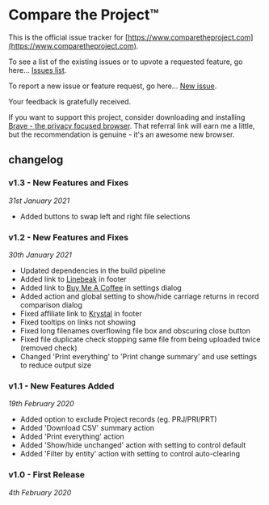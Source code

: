 # Compare the Project™
This is the official issue tracker for [https://www.comparetheproject.com](https://www.comparetheproject.com).

To see a list of the existing issues or to upvote a requested feature, go here... [Issues list](https://github.com/riklewis/comparetheproject/issues).

To report a new issue or feature request, go here... [New issue](https://github.com/riklewis/comparetheproject/issues/new).

Your feedback is gratefully received.

If you want to support this project, consider downloading and installing [Brave - the privacy focused browser](https://brave.com/com089). That referral link will earn me a little, but the recommendation is genuine - it's an awesome new browser.

## changelog

### v1.3 - New Features and Fixes
_31st January 2021_
* Added buttons to swap left and right file selections

### v1.2 - New Features and Fixes
_30th January 2021_
* Updated dependencies in the build pipeline
* Added link to [Linebeak](https://linebeak.com) in footer
* Added link to [Buy Me A Coffee](https://www.buymeacoffee.com/riklewis) in settings dialog
* Added action and global setting to show/hide carriage returns in record comparison dialog
* Fixed affiliate link to [Krystal](https://www.comparetheproject.com/krystal/) in footer
* Fixed tooltips on links not showing
* Fixed long filenames overflowing file box and obscuring close button
* Fixed file duplicate check stopping same file from being uploaded twice (removed check)
* Changed 'Print everything' to 'Print change summary' and use settings to reduce output size

### v1.1 - New Features Added
_19th February 2020_
* Added option to exclude Project records (eg. PRJ/PRI/PRT)
* Added 'Download CSV' summary action
* Added 'Print everything' action
* Added 'Show/hide unchanged' action with setting to control default
* Added 'Filter by entity' action with setting to control auto-clearing

### v1.0 - First Release
_4th February 2020_
